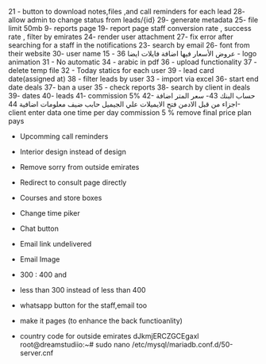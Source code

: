 21 - button to download notes,files ,and call reminders for each lead
28- allow admin to change status from leads/{id}
29- generate metadata
25- file limit 50mb
9- reports page
19- report page staff conversion rate , success rate , filter by emirates
24- render user attachment
27- fix error after searching for a staff in the notifications
23- search by email
26- font from their website
30- user name
15 - عروض الأسعار فيها اضافة فايلات ايضا
36 - logo animation
31 - No automatic
34 - arabic in pdf
36 - upload functionality
37 - delete temp file
32 - Today statics for each user
39 - lead card date(assigned at)
38 - filter leads by user
33 - import via excel
36- start end date deals
37- ban a user
35 - check reports
38- search by client in deals
39- dates
40- leads
41- commission 5%
42- حساب البنك
43- سعر المتر
اضافة اجزاء من قبل الادمن
فتح الايميلات علي الجيميل
حابب ضيف معلومات اضافية
44- client enter data one time per day
commission 5 %
remove final price
plan
pays

- Upcomming call reminders
- Interior design instead of design
- Remove sorry from outside emirates
- Redirect to consult page directly

- Courses and store boxes
- Change time piker
- Chat button
- Email link undelivered
- Email Image
- 300 : 400 and
- less than 300 instead of less than 400
- whatsapp button for the staff,email too
- make it pages (to enhance the back functioanlity)
- country code for outside emirates
  dJkmjERCZGCEgaxl
  root@dreamstudiio:~# sudo nano /etc/mysql/mariadb.conf.d/50-server.cnf
